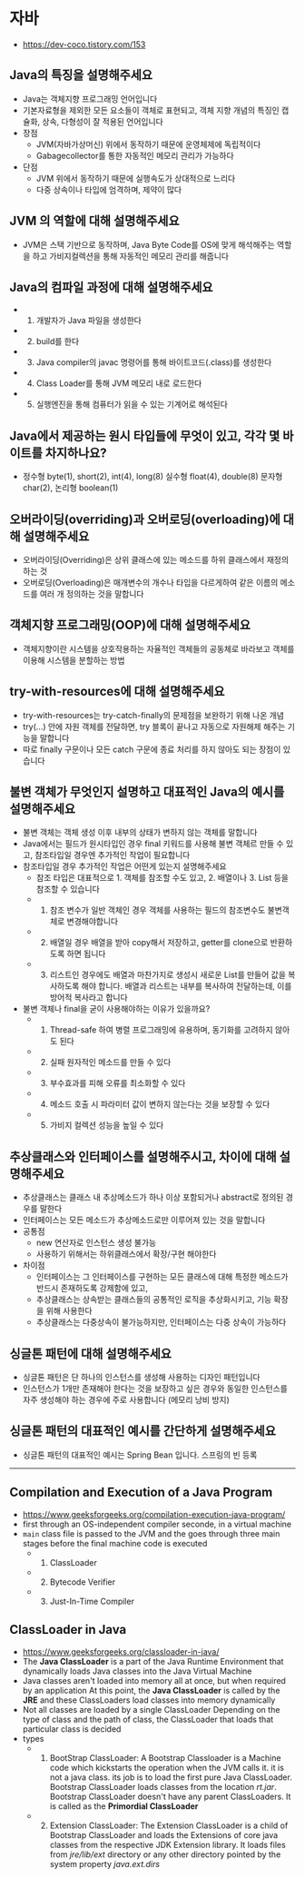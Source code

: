 # 자바

- <https://dev-coco.tistory.com/153>

## Java의 특징을 설명해주세요

- Java는 객체지향 프로그래밍 언어입니다
- 기본자료형을 제외한 모든 요소들이 객체로 표현되고, 객체 지향 개념의 특징인 캡슐화, 상속, 다형성이 잘 적용된 언어입니다
- 장점
  - JVM(자바가상머신) 위에서 동작하기 때문에 운영체제에 독립적이다
  - Gabagecollector를 통한 자동적인 메모리 관리가 가능하다
- 단점
  - JVM 위에서 동작하기 때문에 실행속도가 상대적으로 느리다
  - 다중 상속이나 타입에 엄격하며, 제약이 많다

## JVM 의 역할에 대해 설명해주세요

- JVM은 스택 기반으로 동작하며, Java Byte Code를 OS에 맞게 해석해주는 역할을 하고 가비지컬렉션을 통해 자동적인 메모리 관리를 해줍니다

## Java의 컴파일 과정에 대해 설명해주세요

- 1. 개발자가 Java 파일을 생성한다
- 2. build를 한다
- 3. Java compiler의 javac 명령어를 통해 바이트코드(.class)를 생성한다
- 4. Class Loader를 통해 JVM 메모리 내로 로드한다
- 5. 실행엔진을 통해 컴퓨터가 읽을 수 있는 기계어로 해석된다

## Java에서 제공하는 원시 타입들에 무엇이 있고, 각각 몇 바이트를 차지하나요?

- 정수형 byte(1), short(2), int(4), long(8) 실수형 float(4), double(8) 문자형 char(2), 논리형 boolean(1)

## 오버라이딩(overriding)과 오버로딩(overloading)에 대해 설명해주세요

- 오버라이딩(Overriding)은 상위 클래스에 있는 메소드를 하위 클래스에서 재정의 하는 것
- 오버로딩(Overloading)은 매개변수의 개수나 타입을 다르게하여 같은 이름의 메소드를 여러 개 정의하는 것을 말합니다

## 객체지향 프로그래밍(OOP)에 대해 설명해주세요

- 객체지향이란 시스템을 상호작용하는 자율적인 객체들의 공동체로 바라보고 객체를 이용해 시스템을 분할하는 방법

## try-with-resources에 대해 설명해주세요

- try-with-resources는 try-catch-finally의 문제점을 보완하기 위해 나온 개념
- try(...) 안에 자원 객체를 전달하면, try 블록이 끝나고 자동으로 자원해제 해주는 기능을 말합니다
- 따로 finally 구문이나 모든 catch 구문에 종료 처리를 하지 않아도 되는 장점이 있습니다

## 불변 객체가 무엇인지 설명하고 대표적인 Java의 예시를 설명해주세요

- 불변 객체는 객체 생성 이후 내부의 상태가 변하지 않는 객체를 말합니다
- Java에서는 필드가 원시타입인 경우 final 키워드를 사용해 불변 객체르 만들 수 있고, 참조타입일 경우엔 추가적인 작업이 필요합니다
- 참조타입일 경우 추가적인 작업은 어떤게 있는지 설명해주세요
  - 참조 타입은 대표적으로 1. 객체를 참조할 수도 있고, 2. 배열이나 3. List 등을 참조할 수 있습니다
  - 1. 참조 변수가 일반 객체인 경우 객체를 사용하는 필드의 참조변수도 불변객체로 변경해야합니다
  - 2. 배열일 경우 배열을 받아 copy해서 저장하고, getter를 clone으로 반환하도록 하면 됩니다
  - 3. 리스트인 경우에도 배열과 마찬가지로 생성시 새로운 List를 만들어 값을 복사하도록 해야 합니다. 배열과 리스트는 내부를 복사하여 전달하는데, 이를 방어적 복사라고 합니다
- 불변 객체나 final을 굳이 사용해야하는 이유가 있을까요?
  - 1. Thread-safe 하여 병렬 프로그래밍에 유용하며, 동기화를 고려하지 않아도 된다
  - 2. 실패 원자적인 메소드를 만들 수 있다
  - 3. 부수효과를 피해 오류를 최소화할 수 있다
  - 4. 메소드 호출 시 파라미터 값이 변하지 않는다는 것을 보장할 수 있다
  - 5. 가비지 컬렉션 성능을 높일 수 있다

## 추상클래스와 인터페이스를 설명해주시고, 차이에 대해 설명해주세요

- 추상클래스는 클래스 내 추상메소드가 하나 이상 포함되거나 abstract로 정의된 경우를 말한다
- 인터페이스는 모든 메소드가 추상메소드로만 이루어져 있는 것을 말합니다
- 공통점
  - new 연산자로 인스턴스 생성 불가능
  - 사용하기 위해서는 하위클래스에서 확장/구현 해야한다
- 차이점
  - 인터페이스는 그 인터페이스를 구현하는 모든 클래스에 대해 특정한 메소드가 반드시 존재하도록 강제함에 있고,
  - 추상클래스는 상속받는 클래스들의 공통적인 로직을 추상화시키고, 기능 확장을 위해 사용한다
  - 추상클래스는 다중상속이 불가능하지만, 인터페이스는 다중 상속이 가능하다

## 싱글톤 패턴에 대해 설명해주세요

- 싱글톤 패턴은 단 하나의 인스턴스를 생성해 사용하는 디자인 패턴입니다
- 인스턴스가 1개만 존재해야 한다는 것을 보장하고 싶은 경우와 동일한 인스턴스를 자주 생성해야 하는 경우에 주로 사용합니다 (메모리 낭비 방지)

## 싱글톤 패턴의 대표적인 예시를 간단하게 설명해주세요

- 싱글톤 패턴의 대표적인 예시는 Spring Bean 입니다. 스프링의 빈 등록

---

## Compilation and Execution of a Java Program

- <https://www.geeksforgeeks.org/compilation-execution-java-program/>
- first through an OS-independent compiler
  seconde, in a virtual machine
- `main` class file is passed to the JVM and the goes through three main stages before the final machine code is executed
  - 1. ClassLoader
  - 2. Bytecode Verifier
  - 3. Just-In-Time Compiler

## ClassLoader in Java

- <https://www.geeksforgeeks.org/classloader-in-java/>
- The **Java ClassLoader** is a part of the Java Runtime Environment that dynamically loads Java classes into the Java Virtual Machine
- Java classes aren't loaded into memory all at once, but when required by an application
  At this point, the **Java ClassLoader** is called by the **JRE** and these ClassLoaders load classes into memory dynamically
- Not all classes are loaded by a single ClassLoader
  Depending on the type of class and the path of class, the ClassLoader that loads that particular class is decided
- types
  - 1. BootStrap ClassLoader: A Bootstrap Classloader is a Machine code which kickstarts the operation when the JVM calls it. it is not a java class. its job is to load the first pure Java ClassLoader. Bootstrap ClassLoader loads classes from the location _rt.jar_. Bootstrap ClassLoader doesn't have any parent ClassLoaders. It is called as the **Primordial ClassLoader**
  - 2. Extension ClassLoader: The Extension ClassLoader is a child of Bootstrap ClassLoader and loads the Extensions of core java classes from the respective JDK Extension library. It loads files from _jre/lib/ext_ directory or any other directory pointed by the system property _java.ext.dirs_

